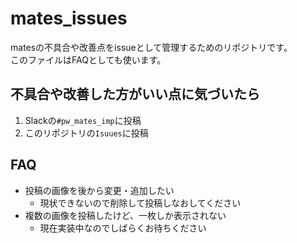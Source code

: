 # mates_issues
matesの不具合や改善点をissueとして管理するためのリポジトリです。    
このファイルはFAQとしても使います。

## 不具合や改善した方がいい点に気づいたら
1. Slackの`#pw_mates_imp`に投稿
2. このリポジトリの`Isuues`に投稿

## FAQ
- 投稿の画像を後から変更・追加したい
    - 現状できないので削除して投稿しなおしてください
- 複数の画像を投稿したけど、一枚しか表示されない
    - 現在実装中なのでしばらくお待ちください